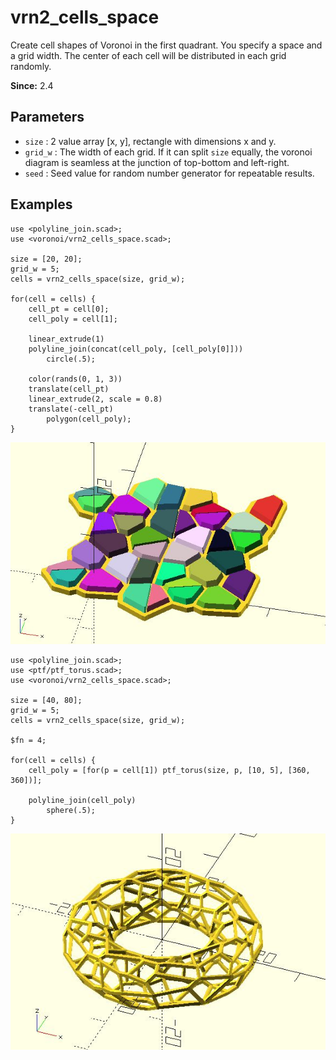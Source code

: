 # vrn2_cells_space

Create cell shapes of Voronoi in the first quadrant. You specify a space and a grid width. The center of each cell will be distributed in each grid randomly.

**Since:** 2.4

## Parameters

- `size` : 2 value array [x, y], rectangle with dimensions x and y.
- `grid_w` : The width of each grid. If it can split `size` equally, the voronoi diagram is seamless at the junction of top-bottom and left-right. 
- `seed` : Seed value for random number generator for repeatable results.

## Examples

    use <polyline_join.scad>;
    use <voronoi/vrn2_cells_space.scad>;

    size = [20, 20];
    grid_w = 5;
    cells = vrn2_cells_space(size, grid_w);

    for(cell = cells) {
        cell_pt = cell[0];
        cell_poly = cell[1];

        linear_extrude(1)
		polyline_join(concat(cell_poly, [cell_poly[0]]))
			circle(.5);
        
        color(rands(0, 1, 3))
        translate(cell_pt)    
        linear_extrude(2, scale = 0.8)
        translate(-cell_pt)    
            polygon(cell_poly);  
    }

![vrn2_cells_space](images/lib3x-vrn2_cells_space-1.JPG)

    use <polyline_join.scad>;
    use <ptf/ptf_torus.scad>;
    use <voronoi/vrn2_cells_space.scad>;
    
    size = [40, 80];
    grid_w = 5;
    cells = vrn2_cells_space(size, grid_w);

    $fn = 4;

    for(cell = cells) {
        cell_poly = [for(p = cell[1]) ptf_torus(size, p, [10, 5], [360, 360])];

        polyline_join(cell_poly)
		    sphere(.5);
    }
    
![vrn2_cells_space](images/lib3x-vrn2_cells_space-2.JPG)